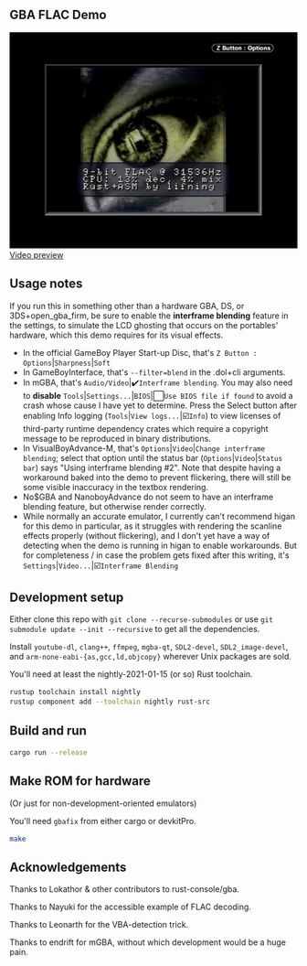 GBA FLAC Demo
----

[![Screenshot](https://github.com/lifning/gba-flac-demo/raw/readme-assets/suzanne_ve.gba_preview.jpg)<br>Video preview](https://github.com/lifning/gba-flac-demo/raw/readme-assets/suzanne_ve.gba_preview.mp4)

## Usage notes

If you run this in something other than a hardware GBA, DS, or 3DS+open_gba_firm, be sure to enable the **interframe blending** feature in the settings, to simulate the LCD ghosting that occurs on the portables' hardware, which this demo requires for its visual effects.
- In the official GameBoy Player Start-up Disc, that's `Z Button : Options`|`Sharpness`|`Soft`
- In GameBoyInterface, that's `--filter=blend` in the .dol+cli arguments.
- In mGBA, that's `Audio/Video`|:heavy_check_mark:`Interframe blending`. You may also need to **disable** `Tools`|`Settings...`|`BIOS`|:white_large_square:`Use BIOS file if found` to avoid a crash whose cause I have yet to determine. Press the Select button after enabling Info logging (`Tools`|`View logs...`|:ballot_box_with_check:`Info`) to view licenses of third-party runtime dependency crates which require a copyright message to be reproduced in binary distributions.
- In VisualBoyAdvance-M, that's `Options`|`Video`|`Change interframe blending`; select that option until the status bar (`Options`|`Video`|`Status bar`) says "Using interframe blending #2". Note that despite having a workaround baked into the demo to prevent flickering, there will still be some visible inaccuracy in the textbox rendering.
- No$GBA and NanoboyAdvance do not seem to have an interframe blending feature, but otherwise render correctly.
- While normally an accurate emulator, I currently can't recommend higan for this demo in particular, as it struggles with rendering the scanline effects properly (without flickering), and I don't yet have a way of detecting when the demo is running in higan to enable workarounds. But for completeness / in case the problem gets fixed after this writing, it's `Settings`|`Video...`|:ballot_box_with_check:`Interframe Blending`

## Development setup

Either clone this repo with `git clone --recurse-submodules` or use `git submodule update --init --recursive` to get all the dependencies.

Install `youtube-dl`, `clang++`, `ffmpeg`, `mgba-qt`, `SDL2-devel`, `SDL2_image-devel`, and `arm-none-eabi-{as,gcc,ld,objcopy}` wherever Unix packages are sold.

You'll need at least the nightly-2021-01-15 (or so) Rust toolchain.
```sh
rustup toolchain install nightly
rustup component add --toolchain nightly rust-src
```

## Build and run
```sh
cargo run --release
```

## Make ROM for hardware

(Or just for non-development-oriented emulators)

You'll need `gbafix` from either cargo or devkitPro.

```sh
make
```

## Acknowledgements
Thanks to Lokathor & other contributors to rust-console/gba.

Thanks to Nayuki for the accessible example of FLAC decoding.

Thanks to Leonarth for the VBA-detection trick.

Thanks to endrift for mGBA, without which development would be a huge pain.
